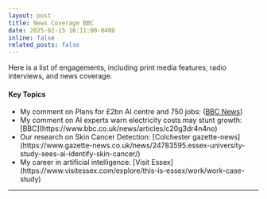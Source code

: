 ```yaml
---
layout: post
title: News Coverage BBC
date: 2025-02-15 16:11:00-0400
inline: false
related_posts: false
---
```


Here is a list of engagements, including print media features, radio interviews, and news coverage.

#### Key Topics

<ul>
    <li>My comment on Plans for £2bn AI centre and 750 jobs: (<a href="https://www.bbc.co.uk/news/articles/c2l0d0lgje7o">BBC News</a>)</li>
    <li>My comment on AI experts warn electricity costs may stunt growth: [BBC](https://www.bbc.co.uk/news/articles/c20g3dr4n4no)</li>
    <li>Our research on Skin Cancer Detection: [Colchester gazette-news](https://www.gazette-news.co.uk/news/24783595.essex-university-study-sees-ai-identify-skin-cancer/)</li>
    <li>My career in artificial intelligence: [Visit Essex](https://www.visitessex.com/explore/this-is-essex/work/work-case-study)</li>

</ul>

---
